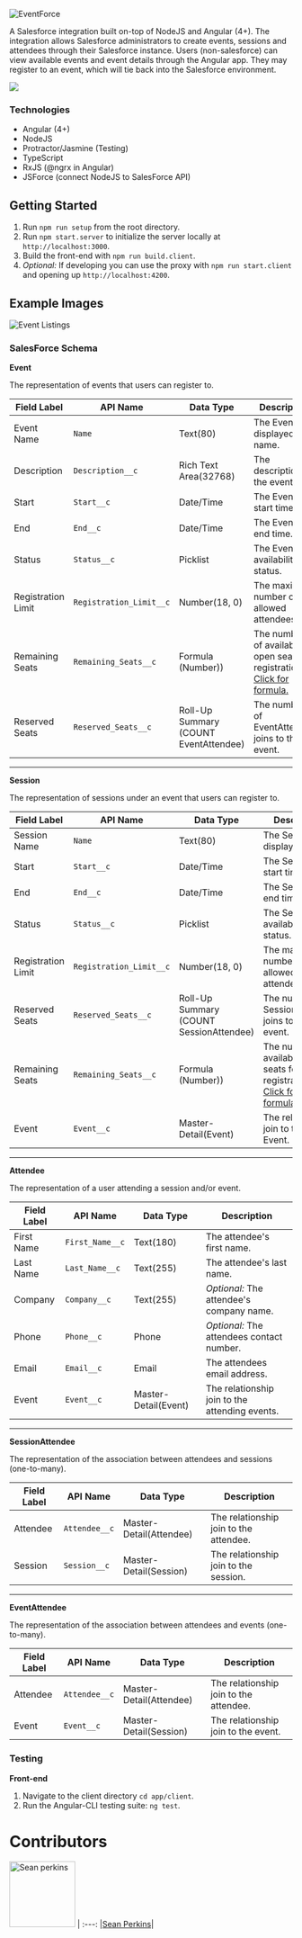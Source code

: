 ![EventForce](http://i.imgur.com/yPT45Wp.png)

A Salesforce integration built on-top of NodeJS and Angular (4+). The integration allows Salesforce administrators to create events, sessions and attendees through their Salesforce instance. Users (non-salesforce) can view available events and event details through the Angular app. They may register to an event, which will tie back into the Salesforce environment.

<a href="https://pure-inlet-93468.herokuapp.com">
    <img src="http://www.codecheese.com/wp-content/uploads/heroku-logo.png">
</a>

### Technologies
- Angular (4+)
- NodeJS
- Protractor/Jasmine (Testing)
- TypeScript
- RxJS (@ngrx in Angular)
- JSForce (connect NodeJS to SalesForce API)

## Getting Started
1. Run `npm run setup` from the root directory.
2. Run `npm start.server` to initialize the server locally at `http://localhost:3000`.
3. Build the front-end with `npm run build.client`.
4. _Optional:_ If developing you can use the proxy with `npm run start.client` and opening up `http://localhost:4200`.

## Example Images
![Event Listings](http://i.imgur.com/iL19aUl.png)

### SalesForce Schema
**Event**

The representation of events that users can register to.

|Field Label|API Name|Data Type|Description|
|--|--|--|--|
|Event Name|`Name`|Text(80)|The Event's displayed name.|
|Description|`Description__c`|Rich Text Area(32768)|The description of the event.|
|Start|`Start__c`|Date/Time|The Event's start time.|
|End|`End__c`|Date/Time|The Event's end time.|
|Status|`Status__c`|Picklist|The Event's availability status.|
|Registration Limit|`Registration_Limit__c`|Number(18, 0)|The maximum number of allowed attendees.|
|Remaining Seats|`Remaining_Seats__c`|Formula (Number))|The number of available open seats for registration. [Click for formula.](https://github.com/sean-perkins/eventforce/wiki/Remaining-Seats-Formula-(SalesForce))|
|Reserved Seats|`Reserved_Seats__c`|Roll-Up Summary (COUNT EventAttendee)|The number of EventAttendee joins to this event.|

---

**Session**

The representation of sessions under an event that users can register to.

|Field Label|API Name|Data Type|Description|
|--|--|--|--|
|Session Name|`Name`|Text(80)|The Session's displayed name.|
|Start|`Start__c`|Date/Time|The Sessions's start time.|
|End|`End__c`|Date/Time|The Sessions's end time.|
|Status|`Status__c`|Picklist|The Sessions's availability status.|
|Registration Limit|`Registration_Limit__c`|Number(18, 0)|The maximum number of allowed attendees.|
|Reserved Seats|`Reserved_Seats__c`|Roll-Up Summary (COUNT SessionAttendee)|The number of SessionAttendee joins to this event.|
|Remaining Seats|`Remaining_Seats__c`|Formula (Number))|The number of available open seats for registration. [Click for formula.](https://github.com/sean-perkins/eventforce/wiki/Remaining-Seats-Formula-(SalesForce))
|Event|`Event__c`|Master-Detail(Event)|The relationship join to the parent Event.|

---

**Attendee**

The representation of a user attending a session and/or event.

|Field Label|API Name|Data Type|Description|
|--|--|--|--|
|First Name|`First_Name__c`|Text(180)|The attendee's first name.|
|Last Name|`Last_Name__c`|Text(255)|The attendee's last name.|
|Company|`Company__c`|Text(255)|_Optional:_ The attendee's company name.
|Phone|`Phone__c`|Phone|_Optional:_ The attendees contact number.|
|Email|`Email__c`|Email|The attendees email address.|
|Event|`Event__c`|Master-Detail(Event)|The relationship join to the attending events.|

---

**SessionAttendee**

The representation of the association between attendees and sessions (one-to-many).

|Field Label|API Name|Data Type|Description|
|--|--|--|--|
|Attendee|`Attendee__c`|Master-Detail(Attendee)|The relationship join to the attendee.|
|Session|`Session__c`|Master-Detail(Session)|The relationship join to the session.|

---

**EventAttendee**

The representation of the association between attendees and events (one-to-many).

|Field Label|API Name|Data Type|Description|
|--|--|--|--|
|Attendee|`Attendee__c`|Master-Detail(Attendee)|The relationship join to the attendee.|
|Event|`Event__c`|Master-Detail(Session)|The relationship join to the event.|

### Testing

**Front-end**

1. Navigate to the client directory `cd app/client`.
2. Run the Angular-CLI testing suite: `ng test`.


# Contributors

[<img alt="Sean perkins" src="https://avatars1.githubusercontent.com/u/13732623?v=3&s=117" width="117">](https://github.com/sean-perkins) |
:---:
|[Sean Perkins](https://github.com/sean-perkins)|
